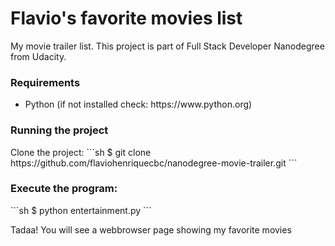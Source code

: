 # Flavio's favorite movies list

My movie trailer list. This project is part of Full Stack Developer Nanodegree from Udacity.

<h3>Requirements</h3>
<ul>
  <li>Python (if not installed check: https://www.python.org)</li>
</ul>

<h3>Running the project</h3>
Clone the project:
```sh
$ git clone https://github.com/flaviohenriquecbc/nanodegree-movie-trailer.git
```

<h3>Execute the program:</h3>
```sh
$ python entertainment.py
```

Tadaa! You will see a webbrowser page showing my favorite movies
